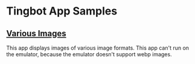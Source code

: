 # Tingbot App Samples

## [Various Images](various_images.tingapp)
This app displays images of various image formats.
This app can't run on the emulator, because the emulator doesn't support webp images.
